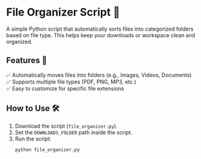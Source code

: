 # File Organizer Script 📂  

A simple Python script that automatically sorts files into categorized folders based on file type. This helps keep your downloads or workspace clean and organized.  

## Features 🚀  
✅ Automatically moves files into folders (e.g., Images, Videos, Documents)  
✅ Supports multiple file types (PDF, PNG, MP3, etc.)  
✅ Easy to customize for specific file extensions  

## How to Use 🛠  
1. Download the script (`file_organizer.py`).  
2. Set the `DOWNLOADS_FOLDER` path inside the script.  
3. Run the script:  
   ```bash
   python file_organizer.py

